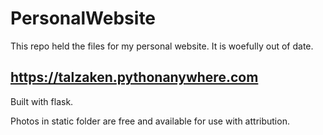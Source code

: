 # PersonalWebsite
This repo held the files for my personal website. It is woefully out of date.
## https://talzaken.pythonanywhere.com
Built with flask.

Photos in static folder are free and available for use with attribution.
